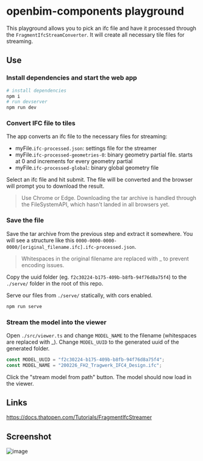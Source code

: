 # openbim-components playground

This playground allows you to pick an ifc file and have it processed through the `FragmentIfcStreamConverter`. It will create all necessary tile files for streaming.

## Use

### Install dependencies and start the web app

```bash
# install dependencies
npm i
# run devserver
npm run dev
```

### Convert IFC file to tiles

The app converts an ifc file to the necessary files for streaming:

- myFile.`ifc-processed.json`: settings file for the streamer
- myFile.`ifc-processed-geometries-0`: binary geometry partial file. starts at 0 and increments for every geometry partial
- myFile.`ifc-processed-global`: binary global geometry file

Select an ifc file and hit submit. The file will be converted and the browser will prompt you to download the result.

> Use Chrome or Edge. Downloading the tar archive is handled through the FileSystemAPI, which hasn't landed in all browsers yet.

### Save the file

Save the tar archive from the previous step and extract it somewhere.
You will see a structure like this `0000-0000-0000-0000/[original_filename.ifc].ifc-processed.json`.

> Whitespaces in the original filename are replaced with _ to prevent encoding issues.

Copy the uuid folder (eg. `f2c30224-b175-409b-b8fb-94f76d8a75f4`) to the `./serve/` folder in the root of this repo.

Serve our files from `./serve/` statically, with cors enabled.

```bash
npm run serve
```

### Stream the model into the viewer

Open `./src/viewer.ts` and change `MODEL_NAME` to the filename (whitespaces are replaced with _). Change `MODEL_UUID` to the generated uuid of the generated folder.

```ts
const MODEL_UUID = "f2c30224-b175-409b-b8fb-94f76d8a75f4";
const MODEL_NAME = "200226_FH2_Tragwerk_IFC4_Design.ifc";
```

Click the "stream model from path" button. The model should now load in the viewer.

## Links

https://docs.thatopen.com/Tutorials/FragmentIfcStreamer

## Screenshot

![image](https://github.com/kitsunekyo/openbim-ifc-playground/assets/8297816/d1fc7a01-938b-449d-9b2a-902cee3bd761)

